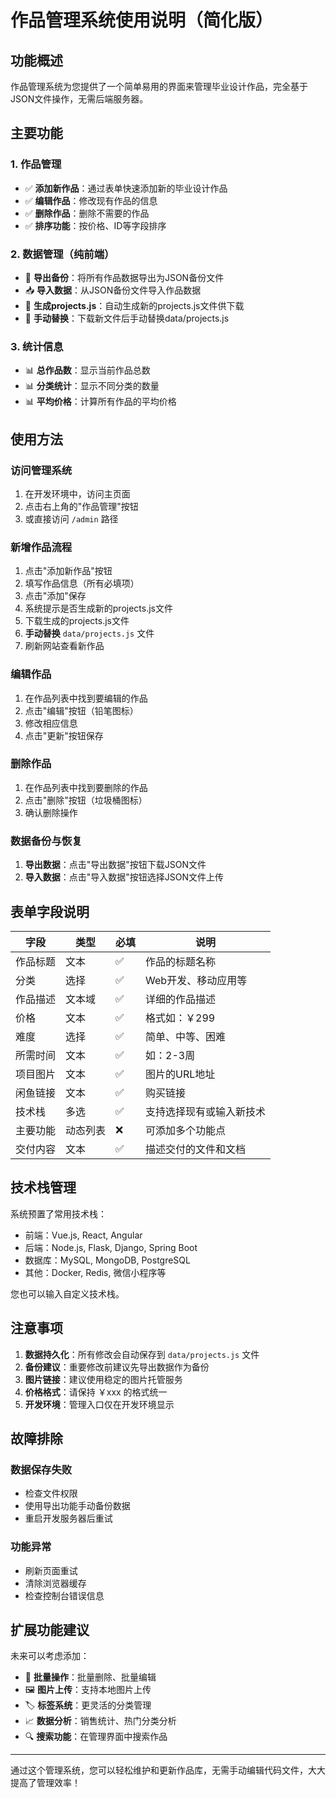 # 作品管理系统使用说明（简化版）

## 功能概述

作品管理系统为您提供了一个简单易用的界面来管理毕业设计作品，完全基于JSON文件操作，无需后端服务器。

## 主要功能

### 1. 作品管理
- ✅ **添加新作品**：通过表单快速添加新的毕业设计作品
- ✅ **编辑作品**：修改现有作品的信息
- ✅ **删除作品**：删除不需要的作品
- ✅ **排序功能**：按价格、ID等字段排序

### 2. 数据管理（纯前端）
- 💾 **导出备份**：将所有作品数据导出为JSON备份文件
- 📥 **导入数据**：从JSON备份文件导入作品数据
- 📄 **生成projects.js**：自动生成新的projects.js文件供下载
- 🔄 **手动替换**：下载新文件后手动替换data/projects.js

### 3. 统计信息
- 📊 **总作品数**：显示当前作品总数
- 📊 **分类统计**：显示不同分类的数量
- 📊 **平均价格**：计算所有作品的平均价格

## 使用方法

### 访问管理系统
1. 在开发环境中，访问主页面
2. 点击右上角的"作品管理"按钮
3. 或直接访问 `/admin` 路径

### 新增作品流程
1. 点击"添加新作品"按钮
2. 填写作品信息（所有必填项）
3. 点击"添加"保存
4. 系统提示是否生成新的projects.js文件
5. 下载生成的projects.js文件
6. **手动替换** `data/projects.js` 文件
7. 刷新网站查看新作品

### 编辑作品
1. 在作品列表中找到要编辑的作品
2. 点击"编辑"按钮（铅笔图标）
3. 修改相应信息
4. 点击"更新"按钮保存

### 删除作品
1. 在作品列表中找到要删除的作品
2. 点击"删除"按钮（垃圾桶图标）
3. 确认删除操作

### 数据备份与恢复
1. **导出数据**：点击"导出数据"按钮下载JSON文件
2. **导入数据**：点击"导入数据"按钮选择JSON文件上传

## 表单字段说明

| 字段     | 类型     | 必填 | 说明                     |
| -------- | -------- | ---- | ------------------------ |
| 作品标题 | 文本     | ✅    | 作品的标题名称           |
| 分类     | 选择     | ✅    | Web开发、移动应用等      |
| 作品描述 | 文本域   | ✅    | 详细的作品描述           |
| 价格     | 文本     | ✅    | 格式如：￥299             |
| 难度     | 选择     | ✅    | 简单、中等、困难         |
| 所需时间 | 文本     | ✅    | 如：2-3周                |
| 项目图片 | 文本     | ✅    | 图片的URL地址            |
| 闲鱼链接 | 文本     | ✅    | 购买链接                 |
| 技术栈   | 多选     | ✅    | 支持选择现有或输入新技术 |
| 主要功能 | 动态列表 | ❌    | 可添加多个功能点         |
| 交付内容 | 文本     | ✅    | 描述交付的文件和文档     |

## 技术栈管理

系统预置了常用技术栈：
- 前端：Vue.js, React, Angular
- 后端：Node.js, Flask, Django, Spring Boot
- 数据库：MySQL, MongoDB, PostgreSQL
- 其他：Docker, Redis, 微信小程序等

您也可以输入自定义技术栈。

## 注意事项

1. **数据持久化**：所有修改会自动保存到 `data/projects.js` 文件
2. **备份建议**：重要修改前建议先导出数据作为备份
3. **图片链接**：建议使用稳定的图片托管服务
4. **价格格式**：请保持 ￥xxx 的格式统一
5. **开发环境**：管理入口仅在开发环境显示

## 故障排除

### 数据保存失败
- 检查文件权限
- 使用导出功能手动备份数据
- 重启开发服务器后重试

### 功能异常
- 刷新页面重试
- 清除浏览器缓存
- 检查控制台错误信息

## 扩展功能建议

未来可以考虑添加：
- 📁 **批量操作**：批量删除、批量编辑
- 🖼️ **图片上传**：支持本地图片上传
- 🏷️ **标签系统**：更灵活的分类管理
- 📈 **数据分析**：销售统计、热门分类分析
- 🔍 **搜索功能**：在管理界面中搜索作品

---

通过这个管理系统，您可以轻松维护和更新作品库，无需手动编辑代码文件，大大提高了管理效率！